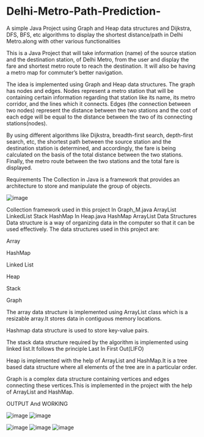 # Delhi-Metro-Path-Prediction-

A simple Java Project using Graph and Heap data structures and Dijkstra, DFS, BFS, etc algorithms to display the shortest distance/path in Delhi Metro.along with other various functionalities 


This is a Java Project  that will take information (name) of the source station and the destination station, of Delhi Metro, from the user and display the fare and shortest metro route to reach the destination. It will also be having a metro map for commuter’s better navigation.

The idea is implemented using Graph and Heap data structures. The graph has nodes and edges. Nodes represent a metro station that will be containing certain information regarding that station like its name, its metro corridor, and the lines which it connects. Edges (the connection between two nodes) represent the distance between the two stations and the cost of each edge will be equal to the distance between the two of its connecting stations(nodes).

By using different algorithms like Dijkstra, breadth-first search, depth-first search, etc, the shortest path between the source station and the destination station is determined, and accordingly, the fare is being calculated on the basis of the total distance between the two stations. Finally, the metro route between the two stations and the total fare is displayed.

Requirements
The Collection in Java is a framework that provides an architecture to store and manipulate the group of objects.

![image](https://user-images.githubusercontent.com/69004414/179169011-b894db6d-5d1e-45c0-bd04-2c2fbb0c1d5b.png)

Collection framework used in this project
In Graph_M.java
ArrayList
LinkedList
Stack
HashMap
In Heap.java
HashMap
ArrayList
Data Structures
Data structure is a way of organizing data in the computer so that it can be used effectively. The data structures used in this project are:

Array

HashMap

Linked List

Heap

Stack

Graph

The array data structure is implemented using ArrayList class which is a resizable array.It stores data in contiguous memory locations.

Hashmap data structure is used to store key-value pairs.

The stack data structure required by the algorithm is implemented using linked list.It follows the principle Last In First Out(LIFO)

Heap is implemented with the help of ArrayList and HashMap.It is a tree based data structure where all elements of the tree are in a particular order.

Graph is a complex data structure containing vertices and edges connecting these vertices.This is implemented in the project with the help of ArrayList and HashMap.


OUTPUT And WORKING 




![image](https://user-images.githubusercontent.com/69004414/179169409-88dc4ccf-fab1-4e8f-afa7-47de9c47ca9d.png)
![image](https://user-images.githubusercontent.com/69004414/179171122-8a7f864e-7904-46aa-b431-f1378bab596f.png)

![image](https://user-images.githubusercontent.com/69004414/179171851-51a19f99-053f-4791-ae1a-9af0955bcb16.png)
![image](https://user-images.githubusercontent.com/69004414/179172050-5c7dff36-2d17-4f65-aac5-6e7f2249f223.png)
![image](https://user-images.githubusercontent.com/69004414/179172297-8c33153d-93a8-4d90-a0d6-ef22c13d98e6.png)



